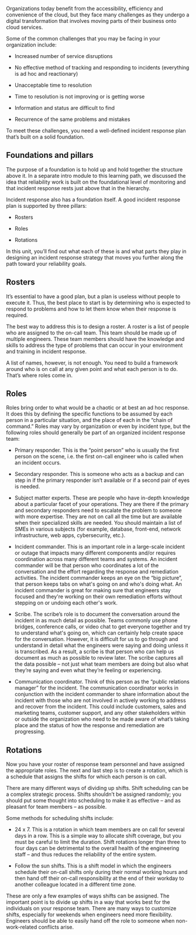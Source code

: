 Organizations today benefit from the accessibility, efficiency and
convenience of the cloud, but they face many challenges as they undergo a
digital transformation that involves moving parts of their business onto
cloud services.

Some of the common challenges that you may be facing in your organization
include:

-   Increased number of service disruptions

-   No effective method of tracking and responding to incidents (everything
    is ad hoc and reactionary)

-   Unacceptable time to resolution

-   Time to resolution is not improving or is getting worse

-   Information and status are difficult to find

-   Recurrence of the same problems and mistakes

To meet these challenges, you need a well-defined incident response plan
that’s built on a solid foundation.

## Foundations and pillars

The purpose of a foundation is to hold up and hold together the structure
above it. In a separate intro module to this learning path, we discussed
the idea that reliability work is built on the foundational level of
monitoring and that incident response rests just above that in the
hierarchy.

Incident response also has a foundation itself. A good incident response
plan is supported by three pillars:

-   Rosters

-   Roles

-   Rotations

In this unit, you’ll find out what each of these is and what parts they
play in designing an incident response strategy that moves you further
along the path toward your reliability goals.

## Rosters

It’s essential to have a good plan, but a plan is useless without people to
execute it. Thus, the best place to start is by determining who is expected
to respond to problems and how to let them know when their response is
required.

The best way to address this is to design a roster. A roster is a list of
people who are assigned to the on-call team. This team should be made up of
multiple engineers. These team members should have the knowledge and skills
to address the type of problems that can occur in your environment and
training in incident response.

A list of names, however, is not enough. You need to build a framework
around who is on call at any given point and what each person is to do.
That’s where roles come in.

## Roles

Roles bring order to what would be a chaotic or at best an ad hoc response.
It does this by defining the specific functions to be assumed by each
person in a particular situation, and the place of each in the “chain of
command.” Roles may vary by organization or even by incident type, but the
following roles should generally be part of an organized incident response
team:

-   Primary responder. This is the “point person” who is usually the first
    person on the scene, i.e. the first on-call engineer who is called when
    an incident occurs.

-   Secondary responder. This is someone who acts as a backup and can step
    in if the primary responder isn’t available or if a second pair of eyes
    is needed.

-   Subject matter experts. These are people who have in-depth knowledge
    about a particular facet of your operations. They are there if the
    primary and secondary responders need to escalate the problem to
    someone with more expertise. They are not on call all the time but are
    available when their specialized skills are needed. You should maintain
    a list of SMEs in various subjects (for example, database, front-end,
    network infrastructure, web apps, cybersecurity, etc.).

-   Incident commander. This is an important role in a large-scale incident
    or outage that impacts many different components and/or requires
    coordination across many different teams and systems. An incident
    commander will be that person who coordinates a lot of the conversation
    and the effort regarding the response and remediation activities. The
    incident commander keeps an eye on the “big picture”, that person keeps
    tabs on what's going on and who's doing what. An incident commander is
    great for making sure that engineers stay focused and they're working
    on their own remediation efforts without stepping on or undoing each
    other's work.

-   Scribe. The scribe’s role is to document the conversation around the
    incident in as much detail as possible. Teams commonly use phone
    bridges, conference calls, or video chat to get everyone together and
    try to understand what's going on, which can certainly help create
    space for the conversation. However, it is difficult for us to go
    through and understand in detail what the engineers were saying and
    doing unless it is transcribed. As a result, a scribe is that person
    who can help us document as much as possible to review later. The
    scribe captures all the data possible – not just what team members are
    doing but also what they’re saying and even what they’re feeling or
    experiencing.

-   Communication coordinator. Think of this person as the “public
    relations manager” for the incident. The communication coordinator
    works in conjunction with the incident commander to share information
    about the incident with those who are not involved in actively working
    to address and recover from the incident. This could include customers,
    sales and marketing teams, customer support, and any other stakeholders
    within or outside the organization who need to be made aware of what’s
    taking place and the status of how the response and remediation are
    progressing.

## Rotations

Now you have your roster of response team personnel and have assigned the
appropriate roles. The next and last step is to create a rotation, which is
a schedule that assigns the shifts for which each person is on call.

There are many different ways of dividing up shifts. Shift scheduling can
be a complex strategic process. Shifts shouldn’t be assigned randomly; you
should put some thought into scheduling to make it as effective – and as
pleasant for team members – as possible.

Some methods for scheduling shifts include:

-   24 x 7. This is a rotation in which team members are on call for
    several days in a row. This is a simple way to allocate shift coverage,
    but you must be careful to limit the duration. Shift rotations longer
    than three to four days can be detrimental to the overall health of the
    engineering staff – and thus reduces the reliability of the entire
    system.

-   Follow the sun shifts. This is a shift model in which the engineers
    schedule their on-call shifts only during their normal working hours
    and then hand off their on-call responsibility at the end of their
    workday to another colleague located in a different time zone.

These are only a few examples of ways shifts can be assigned. The important
point is to divide up shifts in a way that works best for the individuals
on your response team. There are many ways to customize shifts, especially
for weekends when engineers need more flexibility. Engineers should be able
to easily hand off the role to someone when non-work-related conflicts
arise.
